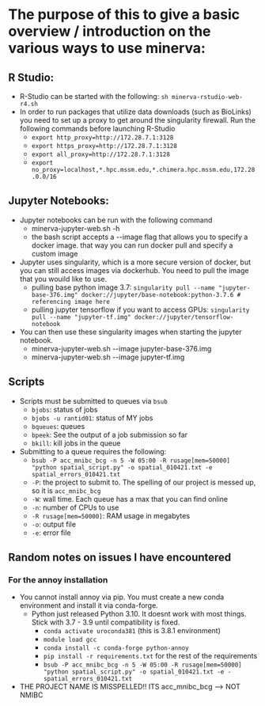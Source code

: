# The purpose of this to give a basic overview / introduction on the various ways to use minerva:

## R Studio:
- R-Studio can be started with the following: `sh minerva-rstudio-web-r4.sh `
- In order to run packages that utilize data downloads (such as BioLinks) you need to set up a proxy to get around the singularity firewall. Run the following commands before launching R-Studio
  - `export http_proxy=http://172.28.7.1:3128`
  - `export https_proxy=http://172.28.7.1:3128`
  - `export all_proxy=http://172.28.7.1:3128`
  - `export no_proxy=localhost,*.hpc.mssm.edu,*.chimera.hpc.mssm.edu,172.28.0.0/16`
## Jupyter Notebooks:
- Jupyter notebooks can be run with the following command
  - minerva-jupyter-web.sh -h 
  - the bash script accepts a --image flag that allows you to specify a docker image. that way you can run docker pull and specify a custom image
- Jupyter uses singularity, which is a more secure version of docker, but you can still access images via dockerhub. You need to pull the image that you wouild like to use. 
  - pulling base python image 3.7: `singularity pull --name "jupyter-base-376.img" docker://jupyter/base-notebook:python-3.7.6 # referencing image here`
  - pulling jupyter tensorflow if you want to access GPUs: `singularity pull --name "jupyter-tf.img" docker://jupyter/tensorflow-notebook`
- You can then use these singularity images when starting the jupyter notebook. 
  - minerva-jupyter-web.sh --image jupyter-base-376.img
  - minerva-jupyter-web.sh --image jupyter-tf.img
## Scripts
- Scripts must be submitted to queues via `bsub`
  - `bjobs`: status of jobs
  - `bjobs -u rantid01`: status of MY jobs
  - `bqueues`: queues    
  - `bpeek`: See the output of a job submission so far
  - `bkill`: kill jobs in the queue
- Submitting to a queue requires the following:
  - `bsub -P acc_mnibc_bcg -n 5 -W 05:00 -R rusage[mem=50000] "python spatial_script.py" -o spatial_010421.txt -e spatial_errors_010421.txt`
  - `-P`: the project to submit to. The spelling of our project is messed up, so it is `acc_mnibc_bcg`
  - `-W`: wall time. Each queue has a max that you can find online
  - `-n`: number of CPUs to use
  - `-R rusage[mem=50000]`: RAM usage in megabytes
  - `-o`: output file
  - `-e`: error file

## Random notes on issues I have encountered
### For the annoy installation
- You cannot install annoy via pip. You must create a new conda environment and install it via conda-forge. 
  - Python just released Python 3.10. It doesnt work with most things. Stick with 3.7 - 3.9 until compatibility is fixed. 
    - `conda activate uroconda381` (this is 3.8.1 environment)
    - `module load gcc `
    - `conda install -c conda-forge python-annoy`
    - `pip install -r requirements.txt` for the rest of the requirements
    - `bsub -P acc_mnibc_bcg -n 5 -W 05:00 -R rusage[mem=50000] "python spatial_script.py" -o spatial_010421.txt -e - spatial_errors_010421.txt`
- THE PROJECT NAME IS MISSPELLED!! ITS acc_mnibc_bcg --> NOT NMIBC
